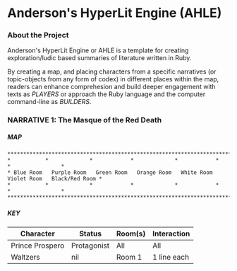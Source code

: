 # Anderson's HyperLit Engine (AHLE) 

### About the Project

Anderson's HyperLit Engine or AHLE is a template for creating
exploration/ludic based summaries of literature written in Ruby. 

By creating a map, and placing characters from a specific narratives
(or topic-objects from any form of codex) in different places within 
the map, readers can enhance comprehesion and build deeper engagement
with texts as *PLAYERS* or approach the Ruby language and the computer
command-line as *BUILDERS*.

### NARRATIVE 1: The Masque of the Red Death
##### MAP

```
**************************************************************************************************
*           *             *            *             *            *             *                * 
* Blue Room   Purple Room   Green Room   Orange Room   White Room   Violet Room   Black/Red Room *     
*           *             *            *             *            *             *                *
**************************************************************************************************
```

##### KEY

| Character       | Status      | Room(s)     | Interaction |
| --------------- | ----------- | ----------- | ----------- |
| Prince Prospero | Protagonist | All         | All         |
| Waltzers        | nil         | Room 1      | 1 line each |
